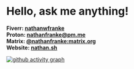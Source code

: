# Hello, ask me anything!

**Fiverr: [nathanwfranke](https://www.fiverr.com/nathanwfranke)** \
**Proton: [nathanfranke@pm.me](mailto:nathanfranke@pm.me)** \
**Matrix: [@nathanfranke:matrix.org](https://matrix.to/#/@nathanfranke:matrix.org)** \
**Website: [nathan.sh](https://nathan.sh)**

[![github activity graph](https://github-readme-activity-graph.vercel.app/graph?username=nathanfranke&custom_title=Commit%20Activity&theme=react&days=40&height=300)](https://github.com/Ashutosh00710/github-readme-activity-graph)

<!--
Godot Engine logo. Copyright © 2017 Andrea Calabró. Licensed under CC-BY-4.0.
https://creativecommons.org/licenses/by/4.0/
-->
